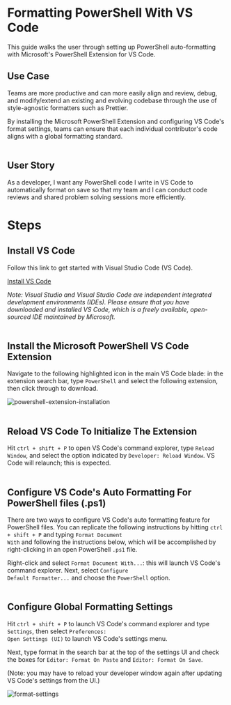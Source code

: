 # Formatting PowerShell With VS Code

This guide walks the user through setting up PowerShell auto-formatting with Microsoft's PowerShell Extension for VS Code.

## Use Case

Teams are more productive and can more easily align and review, debug, and modify/extend an existing and evolving codebase through the use of style-agnostic formatters such as Prettier.

By installing the Microsoft PowerShell Extension and configuring VS Code's format settings, teams can ensure that each individual contributor's code aligns with a global formatting standard.
<br/><br/>

## User Story

As a developer, I want any PowerShell code I write in VS Code to automatically format on save so that my team and I can conduct code reviews and shared problem solving sessions more efficiently.

# Steps

## Install VS Code

Follow this link to get started with Visual Studio Code (VS Code).

[Install VS Code](https://code.visualstudio.com/Download)

<em>Note: Visual Studio and Visual Studio Code are independent integrated development environments (IDEs). Please ensure that you have downloaded and installed VS Code, which is a freely available, open-sourced IDE maintained by Microsoft.</em>
<br/><br/>

## Install the Microsoft PowerShell VS Code Extension

Navigate to the following highlighted icon in the main VS Code blade: in the extension search bar, type <code>PowerShell</code> and select the following extension, then click through to download.

![powershell-extension-installation](./images/01-powershell-extension-installation.png)
<br/><br/>

## Reload VS Code To Initialize The Extension

Hit <code>ctrl + shift + P</code> to open VS Code's command explorer, type <code>Reload Window</code>, and select the option indicated by <code>Developer: Reload Window</code>. VS Code will relaunch; this is expected.
<br/><br/>

## Configure VS Code's Auto Formatting For PowerShell files (.ps1)

There are two ways to configure VS Code's auto formatting feature for PowerShell files. You can replicate the following instructions by hitting <code>ctrl + shift + P</code> and typing <code>Format Document With</code> and following the instructions below, which will be accomplished by right-clicking in an open PowerShell <code>.ps1</code> file.

Right-click and select <code>Format Document With...</code>: this will launch VS Code's command explorer. Next, select <code>Configure Default Formatter...</code> and choose the <code>PowerShell</code> option.
<br/><br/>

## Configure Global Formatting Settings

Hit <code>ctrl + shift + P</code> to launch VS Code's command explorer and type <code>Settings</code>, then select <code>Preferences: Open Settings (UI)</code> to launch VS Code's settings menu.

Next, type format in the search bar at the top of the settings UI and check the boxes for <code>Editor: Format On Paste</code> and <code>Editor: Format On Save</code>.

(Note: you may have to reload your developer window again after updating VS Code's settings from the UI.)

![format-settings](./images/02-format-settings.png)
